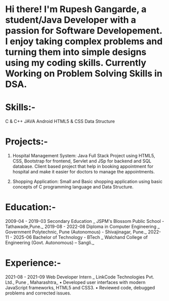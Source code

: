 # Hi there! I'm **Rupesh Gangarde**, a student/Java Developer with a passion for Software Developement. I enjoy taking complex problems and turning them into simple designs using my coding skills. Currently Working on Problem Solving Skills in DSA.

# **Skills:-**
C & C++
JAVA
Android
HTML5 & CSS
Data Structure

# **Projects:-** 
1. Hospital Management System: Java Full Stack Project using HTML5, CSS, Bootstrap for frontend, Servlet and JSp for backend and SQL database. Client based project that help in booking appointment for hospital and make it easier for doctors to manage the appointments.

2. Shopping Application: Small and Basic shopping application using basic concepts of C programming language and Data Structure.

# **Education:-**
2009-04 - 2019-03 Secondary Education
_                  JSPM's Blossom Public School - Tathawade,Pune._
2019-08 - 2022-08 Diploma in Computer Engineering
_                  Government Polytechnic, Pune (Autonomous) - Shivajinagar, Pune._
2022-11 - 2025-06 Bachelor of Technology - BTech
_                  Walchand College of Engineering (Govt. Autonomous) – Sangli._
          
# **Experience:-**
2021-08 - 2021-09 Web Developer Intern
_          LinkCode Technologies Pvt. Ltd., Pune , Maharashtra_
            • Developed user interfaces with modern JavaScript frameworks, HTML5 and CSS3.
            • Reviewed code, debugged problems and corrected issues.
